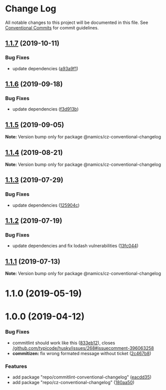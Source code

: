 # Change Log

All notable changes to this project will be documented in this file.
See [Conventional Commits](https://conventionalcommits.org) for commit guidelines.

## [1.1.7](https://github.com/namics/frontend-defaults/compare/@namics/cz-conventional-changelog@1.1.6...@namics/cz-conventional-changelog@1.1.7) (2019-10-11)


### Bug Fixes

* update dependencies ([a93a9f1](https://github.com/namics/frontend-defaults/commit/a93a9f15adf85b7c949bc47040a67e190eedd77e))





## [1.1.6](https://github.com/namics/frontend-defaults/compare/@namics/cz-conventional-changelog@1.1.5...@namics/cz-conventional-changelog@1.1.6) (2019-09-18)


### Bug Fixes

* update dependencies ([f3d913b](https://github.com/namics/frontend-defaults/commit/f3d913b))





## [1.1.5](https://github.com/namics/frontend-defaults/compare/@namics/cz-conventional-changelog@1.1.4...@namics/cz-conventional-changelog@1.1.5) (2019-09-05)

**Note:** Version bump only for package @namics/cz-conventional-changelog





## [1.1.4](https://github.com/namics/frontend-defaults/compare/@namics/cz-conventional-changelog@1.1.3...@namics/cz-conventional-changelog@1.1.4) (2019-08-21)

**Note:** Version bump only for package @namics/cz-conventional-changelog





## [1.1.3](https://github.com/namics/frontend-defaults/compare/@namics/cz-conventional-changelog@1.1.2...@namics/cz-conventional-changelog@1.1.3) (2019-07-29)


### Bug Fixes

* update dependencies ([125904c](https://github.com/namics/frontend-defaults/commit/125904c))





## [1.1.2](https://github.com/namics/frontend-defaults/compare/@namics/cz-conventional-changelog@1.1.1...@namics/cz-conventional-changelog@1.1.2) (2019-07-19)


### Bug Fixes

* update dependencies and fix lodash vulnerabilities ([13fc044](https://github.com/namics/frontend-defaults/commit/13fc044))





## [1.1.1](https://github.com/namics/frontend-defaults/compare/@namics/cz-conventional-changelog@1.1.0...@namics/cz-conventional-changelog@1.1.1) (2019-07-13)

**Note:** Version bump only for package @namics/cz-conventional-changelog





# 1.1.0 (2019-05-19)



# 1.0.0 (2019-04-12)


### Bug Fixes

* commitlint should work like this ([833eb12](https://github.com/namics/frontend-defaults/commit/833eb12)), closes [/github.com/typicode/husky/issues/268#issuecomment-396063258](https://github.com//github.com/typicode/husky/issues/268/issues/issuecomment-396063258)
* **commitizen:** fix wrong formated message without ticket ([2c467b8](https://github.com/namics/frontend-defaults/commit/2c467b8))


### Features

* add package "repo/commitlint-conventional-changelog" ([eacdd35](https://github.com/namics/frontend-defaults/commit/eacdd35))
* add package "repo/cz-conventional-changelog" ([180aa50](https://github.com/namics/frontend-defaults/commit/180aa50))

